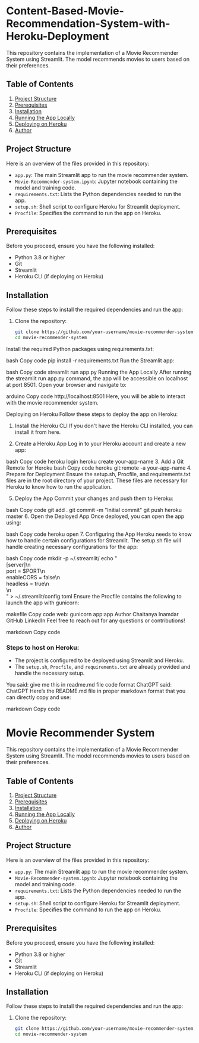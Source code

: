 # Content-Based-Movie-Recommendation-System-with-Heroku-Deployment

This repository contains the implementation of a Movie Recommender System using Streamlit. The model recommends movies to users based on their preferences.

## Table of Contents
1. [Project Structure](#project-structure)
2. [Prerequisites](#prerequisites)
3. [Installation](#installation)
4. [Running the App Locally](#running-the-app-locally)
5. [Deploying on Heroku](#deploying-on-heroku)
6. [Author](#author)

## Project Structure
Here is an overview of the files provided in this repository:
- `app.py`: The main Streamlit app to run the movie recommender system.
- `Movie-Recommender-system.ipynb`: Jupyter notebook containing the model and training code.
- `requirements.txt`: Lists the Python dependencies needed to run the app.
- `setup.sh`: Shell script to configure Heroku for Streamlit deployment.
- `Procfile`: Specifies the command to run the app on Heroku.

## Prerequisites
Before you proceed, ensure you have the following installed:
- Python 3.8 or higher
- Git
- Streamlit
- Heroku CLI (if deploying on Heroku)

## Installation
Follow these steps to install the required dependencies and run the app:

1. Clone the repository:
   ```bash
   git clone https://github.com/your-username/movie-recommender-system.git
   cd movie-recommender-system


Install the required Python packages using requirements.txt:

bash
Copy code
pip install -r requirements.txt
Run the Streamlit app:

bash
Copy code
streamlit run app.py
Running the App Locally
After running the streamlit run app.py command, the app will be accessible on localhost at port 8501. Open your browser and navigate to:

arduino
Copy code
http://localhost:8501
Here, you will be able to interact with the movie recommender system.

Deploying on Heroku
Follow these steps to deploy the app on Heroku:

1. Install the Heroku CLI
If you don't have the Heroku CLI installed, you can install it from here.

2. Create a Heroku App
Log in to your Heroku account and create a new app:

bash
Copy code
heroku login
heroku create your-app-name
3. Add a Git Remote for Heroku
bash
Copy code
heroku git:remote -a your-app-name
4. Prepare for Deployment
Ensure the setup.sh, Procfile, and requirements.txt files are in the root directory of your project. These files are necessary for Heroku to know how to run the application.

5. Deploy the App
Commit your changes and push them to Heroku:

bash
Copy code
git add .
git commit -m "Initial commit"
git push heroku master
6. Open the Deployed App
Once deployed, you can open the app using:

bash
Copy code
heroku open
7. Configuring the App
Heroku needs to know how to handle certain configurations for Streamlit. The setup.sh file will handle creating necessary configurations for the app:

bash
Copy code
mkdir -p ~/.streamlit/
echo "\
[server]\n\
port = $PORT\n\
enableCORS = false\n\
headless = true\n\
\n\
" > ~/.streamlit/config.toml
Ensure the Procfile contains the following to launch the app with gunicorn:

makefile
Copy code
web: gunicorn app:app
Author
Chaitanya Inamdar
GitHub
LinkedIn
Feel free to reach out for any questions or contributions!

markdown
Copy code

### Steps to host on Heroku:
- The project is configured to be deployed using Streamlit and Heroku.
- The `setup.sh`, `Procfile`, and `requirements.txt` are already provided and handle the necessary setup.





You said:
give me this in readme.md file code format
ChatGPT said:
ChatGPT
Here’s the README.md file in proper markdown format that you can directly copy and use:

markdown
Copy code
# Movie Recommender System

This repository contains the implementation of a Movie Recommender System using Streamlit. The model recommends movies to users based on their preferences.

## Table of Contents
1. [Project Structure](#project-structure)
2. [Prerequisites](#prerequisites)
3. [Installation](#installation)
4. [Running the App Locally](#running-the-app-locally)
5. [Deploying on Heroku](#deploying-on-heroku)
6. [Author](#author)

## Project Structure
Here is an overview of the files provided in this repository:
- `app.py`: The main Streamlit app to run the movie recommender system.
- `Movie-Recommender-system.ipynb`: Jupyter notebook containing the model and training code.
- `requirements.txt`: Lists the Python dependencies needed to run the app.
- `setup.sh`: Shell script to configure Heroku for Streamlit deployment.
- `Procfile`: Specifies the command to run the app on Heroku.

## Prerequisites
Before you proceed, ensure you have the following installed:
- Python 3.8 or higher
- Git
- Streamlit
- Heroku CLI (if deploying on Heroku)

## Installation
Follow these steps to install the required dependencies and run the app:

1. Clone the repository:
   ```bash
   git clone https://github.com/your-username/movie-recommender-system.git
   cd movie-recommender-system
